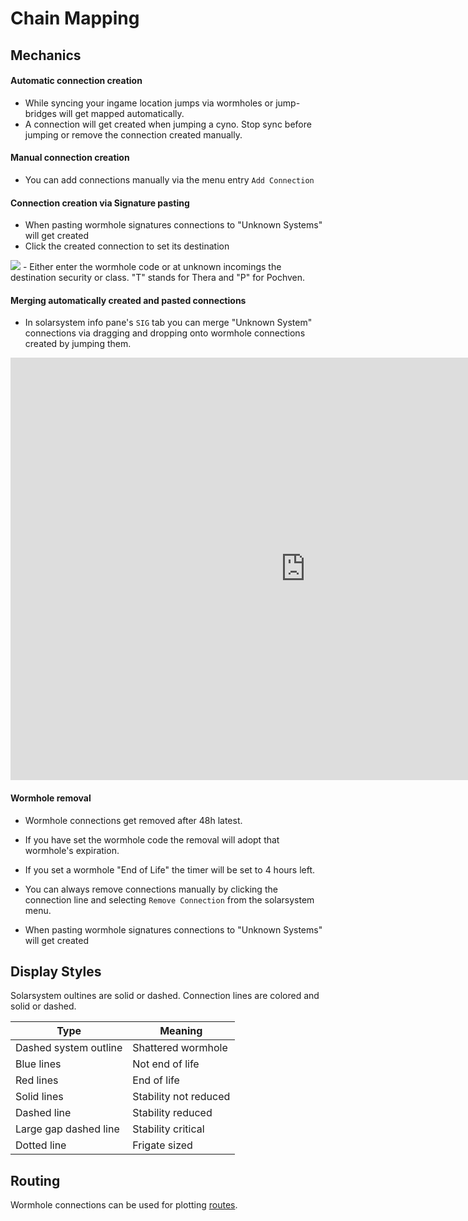 # Chain Mapping

## Mechanics
#### Automatic connection creation
 - While syncing your ingame location jumps via wormholes or jump-bridges will get mapped automatically.
 - A connection will get created when jumping a cyno. Stop sync before jumping or remove the connection created manually.
 
#### Manual connection creation
 - You can add connections manually via the menu entry `Add Connection`
 
#### Connection creation via Signature pasting
 - When pasting wormhole signatures connections to "Unknown Systems" will get created
 - Click the created connection to set its destination
 <img src="https://raw.githubusercontent.com/Risingson/eveeyedocs/master/docs/images/mapper/incoming_unknown_menu.png">
 - Either enter the wormhole code or at unknown incomings the destination security or class. "T" stands for Thera and "P" for Pochven.

#### Merging automatically created and pasted connections

 - In solarsystem info pane's `SIG` tab you can merge "Unknown System"
   connections via dragging and dropping onto wormhole connections
   created by jumping them.

<iframe src="https://www.youtube.com/embed/g7bN3VgXrrY" frameborder="0" style="width: 944px; height: 676px;"></iframe><br>

#### Wormhole removal
 - Wormhole connections get removed after 48h latest. 
 - If you have set the wormhole code the removal will adopt that wormhole's expiration.
 - If you set a wormhole "End of Life" the timer will be set to 4 hours left.
 - You can always remove connections manually by clicking the connection line and selecting `Remove Connection` from the solarsystem menu.

 - When pasting wormhole signatures connections to "Unknown Systems" will get created

## Display Styles
Solarsystem oultines are solid or dashed. 
Connection lines are colored and solid or dashed.

|Type| Meaning |
|--|--|
| Dashed system outline | Shattered wormhole |
| Blue lines | Not end of life |
| Red lines | End of life |
| Solid lines | Stability not reduced |
| Dashed line | Stability reduced|
| Large gap dashed line| Stability critical |
| Dotted line| Frigate sized |

## Routing
Wormhole connections can be used for plotting [routes](https://eveeye.readthedocs.io/en/latest/sync/waypoints/).
<!--stackedit_data:
eyJoaXN0b3J5IjpbLTM4MDc5NTIyOSwyMDg1NjYzODE0LDE5MT
I5MzExMjEsNjQ0Njg3OTU1LC0xNjQxMzk0MzcxLDEzMTk4NDM2
MzAsLTE3MDIyMzY0NDYsLTk3NDg3NTY0NiwtODQxNjUzNzkzLD
ExMzczMjUzNzEsNjIzOTgxMDU1LC00NTQyNDAzNjksLTE5NDM5
NTU5NzksMTYzNzE4NDkwLDY3MDcxOTU1MSwtNDU3NzgxMzEsLT
MzMjQ0NzI5N119
-->